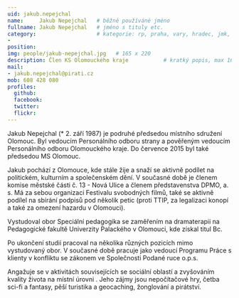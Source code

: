 ```yaml
---
uid: jakub.nepejchal
name:     Jakub Nepejchal   # běžně používáné jméno
fullname: Jakub Nepejchal   # jméno s tituly etc.
category:                   # kategorie: rp, praha, vary, hradec, jmk, senat
- 
position:
img: people/jakub-nepejchal.jpg   # 165 x 220
description: Člen KS Olomouckého kraje           # kratký popis, max 160 znaků
mail:
- jakub.nepejchal@pirati.cz 
mob: 608 428 080
profiles:
  github:                 
  facebook:       
  twitter:      
  flickr:
---
```

Jakub Nepejchal (* 2. září 1987) je podruhé předsedou místního sdružení Olomouc. Byl vedoucím Personálního odboru strany a pověřeným vedoucím Personálního odboru Olomouckého kraje. Do července 2015 byl také předsedou MS Olomouc.

Jakub pochází z Olomouce, kde stále žije a snaží se aktivně podílet na politickém, kulturním a společenském dění. V současné době je členem komise městské části č. 13 - Nová Ulice a členem představenstva DPMO, a. s. Má za sebou organizaci Festivalu svobodných filmů, také se aktivně podílel na sbírání podpisů pod několik petic (proti TTIP, za legalizaci konopí a také za omezení hazardu v Olomouci).

Vystudoval obor Speciální pedagogika se zaměřením na dramaterapii na Pedagogické fakultě Univerzity Palackého v Olomouci, kde získal titul Bc.

Po ukončení studií pracoval na několika různých pozicích mimo vystudovaný obor. V současné době pracuje jako vedoucí Programu Práce s klienty v konfliktu se zákonem ve Společnosti Podané ruce o.p.s.

Angažuje se v aktivitách souvisejících se sociální oblastí a zvyšováním kvality života na místní úrovni . Jeho zájmy jsou nepočítačové hry, četba sci-fi a fantasy, pěší turistika a geocaching, žonglování a pirátství.